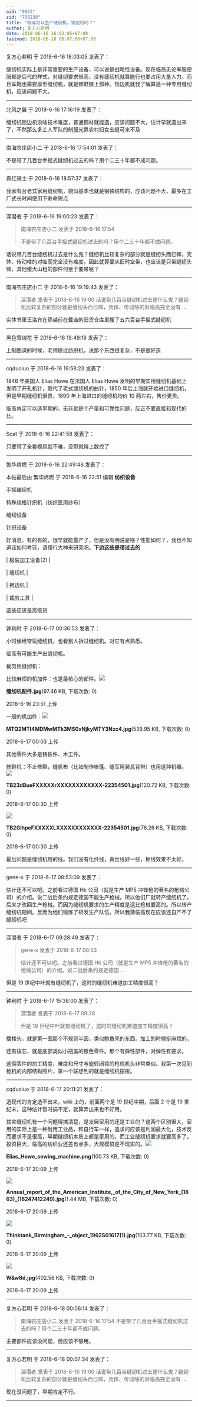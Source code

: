 ```yaml
---
aid: "9025"
zid: "758238"
title: "临高可以生产缝纫机，锁边机吗？"
author: 复方心若明
date: 2018-06-16 16:03:05+07:00
lastmod: 2018-06-18 00:07:00+07:00
---
```


复方心若明 于 2018-6-16 16:03:05 发表了：

缝纫机实际上是非常重要的生产设备，可以说是战略性设备。现在临高无论军服便服都是后代的样式，对缝纫要求很高，没有缝纫机就算能行也要占用大量人力。而且军靴也需要厚型缝纫机，就是修鞋摊上那种。锁边机就我了解算是一种专用缝纫机，应该问题不大。

---

北风之翼 于 2018-6-16 17:16:19 发表了：

缝纫机锁边机没啥技术难度，普通钢材就能造，应该问题不大，估计早就造出来了，不然那么多工人军队的制服光靠农村妇女去缝可来不及

---

南海农庄店小二 于 2018-6-16 17:54:01 发表了：

不是带了几百台手摇式缝纫机过去的吗？用个二三十年都不成问题。

---

真红骑士 于 2018-6-16 18:57:37 发表了：

我家有台老式家用缝纫机，貌似基本也就是钢铁结构的，应该问题不大，最多在工厂式长时间使用下寿命短点

---

深潜者 于 2018-6-16 19:00:23 发表了：

> 南海农庄店小二 发表于 2018-6-16 17:54
>
> 不是带了几百台手摇式缝纫机过去的吗？用个二三十年都不成问题。

话说带几百台缝纫机过去是什么鬼？缝纫机比较复杂的部分就是缝纫头而已嘛，壳体、传动啥的对临高完全没有难度。因此就算要从旧时空带，也应该是只带缝纫头嘛，其他傻大山粗的部件何至于要带呢？

---

南海农庄店小二 于 2018-6-16 19:19:43 发表了：

> 深潜者 发表于 2018-6-16 19:00 话说带几百台缝纫机过去是什么鬼？缝纫机比较复杂的部分就是缝纫头而已嘛，壳体、传动啥的对临高完全没有 ...

实体书里王洛宾在穿越前在戴谐的旧货仓库里搜了五六百台手摇式缝纫机

---

黑色雪绒花 于 2018-6-16 19:49:18 发表了：

上制图课的时候，老师提过纺织机，说那个东西很复杂，不是很好造

---

cqduoluo 于 2018-6-16 19:58:23 发表了：

1846 年美国人 Elias Howe 在法国人 Elias Howe 发明的早期实用缝纫机基础上发明了开孔机针，取代了老式缝纫机的曲针，1850 年后上海就开始进口缝纫机，但是早期缝纫机很贵，1890 年上海进口的缝纫机均价 10 两左右，售价更贵。

临高肯定可以造早期的，无非就是个产量和可靠性问题，反正不要直接和现代的比。

---

Scat 于 2018-6-16 22:41:58 发表了：

只要带了全套模具就不难，没带就得上数控了

---

繁华烬燃 于 2018-6-16 22:49:48 发表了：

本帖最后由 繁华烬燃 于 2018-6-16 22:51 编辑 **纺织设备**

手摇编织机

特殊规格针织机（纺织医用纱布）

缝纫设备

针织设备

好消息，有的有的，很早就能量产了，但是没有明说是啥？性能如何？，我也不知道该如何考究，请懂行大神来研究吧。**下边这些是带过去的**

| 服装加工设备(2) |

| 缝纫机 |

| 拷边机 |

| 裁剪工具 |

这些应该是高级货

---

钟利时 于 2018-6-17 00:36:53 发表了：

小时候经常玩缝纫机，也看别人拆过缝纫机。对它有点熟悉。

临高有可能生产出缝纫机。

裁剪用缝纫机：

比较麻烦的机加件：也是最核心的部件。![](/9025/235157pcex442bxxde2hfg.jpg)

**缝纫机配件.jpg**(97.46 KB, 下载次数: 0)

2018-6-16 23:51 上传

一般的机加件：![](/9025/000345i6pphnmyjzn6dnqv.jpg)

**MTQ2MTI4MDMwMTk3MS0xNjkyMTY3Nzc4.jpg**(539.95 KB, 下载次数: 0)

2018-6-17 00:03 上传

其他零件大多是铸铁件、木工件。

修鞋机：不止修鞋，缝帆布（比如制作帐篷、缝军用装具背带）也用这种机器。![](/9025/003042s2vi2ixqpq7xkxvp.jpg)

**TB23dBueFXXXXXrXXXXXXXXXXXX-22354501.jpg**(120.72 KB, 下载次数: 0)

2018-6-17 00:30 上传

![](/9025/003042rqoqqb2gogy5g65q.jpg)

**TB2GlhpeFXXXXXLXXXXXXXXXXXX-22354501.jpg**(76.26 KB, 下载次数: 0)

2018-6-17 00:30 上传

最后问题是缝纫机用的线。我们没有化纤线，真丝线好一些，棉线效果不太好。

---

gene-x 于 2018-6-17 08:53:09 发表了：

估计还不可以吧。之前看过德国 Hk 公司（就是生产 MP5 冲锋枪的著名的枪械公司）的介绍。说二战后条约规定德国不能生产枪械。所以他们厂就转产缝纫机了。后来才改回生产枪械。而因为缝纫机要求的生产精度是远比枪械要高的。所以转产缝纫机期间。反而为他们锻炼了研发生产队伍。所以我猜临高现在应该还自产不了缝纫机吧

---

深潜者 于 2018-6-17 09:28:49 发表了：

> gene-x 发表于 2018-6-17 08:53
>
> 估计还不可以吧。之前看过德国 Hk 公司（就是生产 MP5 冲锋枪的著名的枪械公司）的介绍。说二战后条约规定德国 ...

但是 19 世纪中叶就有缝纫机了，这时的缝纫机难道加工精度很高？

---

钟利时 于 2018-6-17 15:38:00 发表了：

> 深潜者 发表于 2018-6-17 09:28
>
> 但是 19 世纪中叶就有缝纫机了，这时的缝纫机难道加工精度很高？

摆梭头，就是第一图那个不规则半圆，类似鲍鱼壳的东西。加工的时候挺麻烦的。

还有梭芯，就是底部类似小瓶盖的银色零件。那个有弹性部件，对弹性有要求。

这俩零件的加工精度、难度和尺寸与旋转闭锁的枪机机头非常类似。我第一次见到枪机的内部结构照片，第一个联想到的就是缝纫机摆梭。

---

cqduoluo 于 2018-6-17 20:11:21 发表了：

造现代的肯定造不出来，wiki 上的，前面两个是 19 世纪中期，后面 2 个是 19 世纪末，这种估计暂时搞不定，就算弄出来也不好用。

其实缝纫机有一个问题得搞清楚，是发展家用的还是工业的？这两个区别很大，家用的实际上是一种耐用工业品，和自行车一样，追求的应该是利润最大化，技术反而要求不是很高，早期缝纫机本质上都是家用的，而工业缝纫机要求就要高多了，投资巨大，临高的纺织业还差有点多，大规模搞是不现实的。![](/9025/200934gr1d9zmksgfad8yd.png)

**Elias_Howe_sewing_machine.png**(100.73 KB, 下载次数: 0)

2018-6-17 20:09 上传

![](/9025/200934j5tonoe1oy1ftoj0.jpg)

**Annual_report_of_the_American_Institute,\_of_the_City_of_New_York\_(1863)\_(18247412249).jpg**(1.44 MB, 下载次数: 0)

2018-6-17 20:09 上传

![](/9025/200934caoaelrl2pnnlcpp.jpg)

**Thinktank_Birmingham\_-_object_1962S01617(1).jpg**(103.77 KB, 下载次数: 0)

2018-6-17 20:09 上传

![](/9025/200935rhejwihszw878nts.jpg)

**W&amp;w8d.jpg**(402.56 KB, 下载次数: 0)

2018-6-17 20:09 上传

---

复方心若明 于 2018-6-18 00:06:14 发表了：

> 南海农庄店小二 发表于 2018-6-16 17:54 不是带了几百台手摇式缝纫机过去的吗？用个二三十年都不成问题。

主要部件应该没问题，但应该不够用。

---

复方心若明 于 2018-6-18 00:07:34 发表了：

> 深潜者 发表于 2018-6-16 19:00 话说带几百台缝纫机过去是什么鬼？缝纫机比较复杂的部分就是缝纫头而已嘛，壳体、传动啥的对临高完全没有 ...

现在没问题了，早期肯定不行。

---
